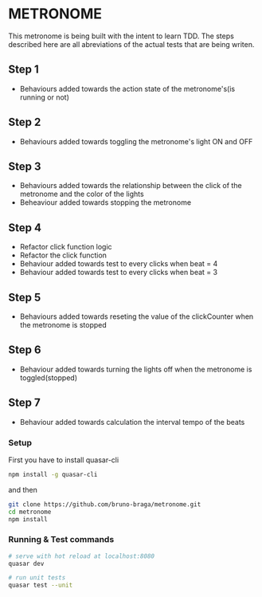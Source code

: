 # METRONOME 

This metronome is being built with the intent to learn TDD. The steps described here are all abreviations of the actual tests that are being writen.

## Step 1

- Behaviours added towards the action state of the metronome's(is running or not)

## Step 2

- Behaviours added towards toggling the metronome's light ON and OFF 

## Step 3

- Behaviours added towards the relationship between the click of the metronome and the color of the lights
- Beheaviour added towards stopping the metronome

## Step 4

- Refactor click function logic
- Refactor the click function
- Behaviour added towards test to every clicks when beat = 4
- Behaviour added towards test to every clicks when beat = 3

## Step 5

- Behaviours added towards reseting the value of the clickCounter when the metronome is stopped

## Step 6

- Behaviour added towards turning the lights off when the metronome is toggled(stopped)

## Step 7

- Behaviour added towards calculation the interval tempo of the beats

### Setup 

First you have to install quasar-cli

```bash
npm install -g quasar-cli
```

and then

``` bash
git clone https://github.com/bruno-braga/metronome.git
cd metronome
npm install
```

### Running & Test commands 

``` bash
# serve with hot reload at localhost:8080
quasar dev

# run unit tests
quasar test --unit
```
